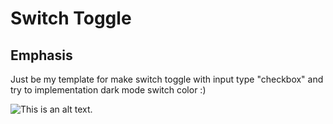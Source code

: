 # Switch Toggle

## Emphasis
Just be my template for make switch toggle with input type "checkbox" and try to implementation dark mode switch color :)

![This is an alt text.](https://media.giphy.com/media/l4KhQo2MESJkc6QbS/giphy.gif "This is a sample image.")
